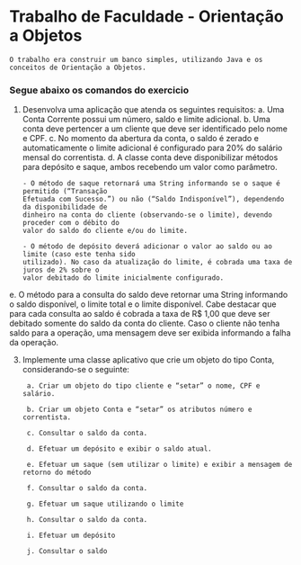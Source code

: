 # Trabalho de Faculdade - Orientação a Objetos 
    O trabalho era construir um banco simples, utilizando Java e os conceitos de Orientação a Objetos.

 ### Segue abaixo os comandos do exercicio

 1. Desenvolva uma aplicação que atenda os seguintes requisitos:
      a. Uma Conta Corrente possui um número, saldo e limite adicional.
      b. Uma conta deve pertencer a um cliente que deve ser identificado pelo nome e CPF.
      c. No momento da abertura da conta, o saldo é zerado e automaticamente o limite adicional é
      configurado para 20% do salário mensal do correntista.
      d. A classe conta deve disponibilizar métodos para depósito e saque, ambos recebendo um valor
      como parâmetro.
    
        - O método de saque retornará uma String informando se o saque é permitido (“Transação
        Efetuada com Sucesso.”) ou não (“Saldo Indisponível”), dependendo da disponibilidade de
        dinheiro na conta do cliente (observando-se o limite), devendo proceder com o débito do
        valor do saldo do cliente e/ou do limite.

        - O método de depósito deverá adicionar o valor ao saldo ou ao limite (caso este tenha sido
        utilizado). No caso da atualização do limite, é cobrada uma taxa de juros de 2% sobre o
        valor debitado do limite inicialmente configurado.

e. O método para a consulta do saldo deve retornar uma String informando o saldo disponível, o
limite total e o limite disponível. Cabe destacar que para cada consulta ao saldo é cobrada a
taxa de R$ 1,00 que deve ser debitado somente do saldo da conta do cliente. Caso o cliente não
tenha saldo para a operação, uma mensagem deve ser exibida informando a falha da operação.

3. Implemente uma classe aplicativo que crie um objeto do tipo Conta, considerando-se o seguinte:
 
        a. Criar um objeto do tipo cliente e “setar” o nome, CPF e salário.

        b. Criar um objeto Conta e “setar” os atributos número e correntista.
  
        c. Consultar o saldo da conta.
  
        d. Efetuar um depósito e exibir o saldo atual.
  
        e. Efetuar um saque (sem utilizar o limite) e exibir a mensagem de retorno do método
  
        f. Consultar o saldo da conta.
  
        g. Efetuar um saque utilizando o limite
  
        h. Consultar o saldo da conta.
  
        i. Efetuar um depósito
  
        j. Consultar o saldo
